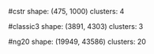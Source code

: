 #cstr
shape: (475, 1000)
clusters: 4

#classic3
shape: (3891, 4303)
clusters: 3

#ng20
shape: (19949, 43586)
clusters: 20
